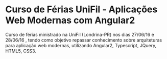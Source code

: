 # Curso de Férias UniFil - Aplicações Web Modernas com Angular2


Curso de férias ministrado na UniFil (Londrina-PR) nos dias 27/06/16 e 28/06/16 , tendo como objetivo repassar conhecimento sobre arquiteturas para aplicação web modernas, utilizando Angular2, Typescript, JQuery, HTML5, CSS3.
